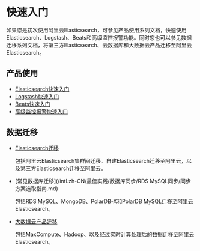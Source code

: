 # 快速入门

如果您是初次使用阿里云Elasticsearch，可参见产品使用系列文档，快速使用Elasticsearch、Logstash、Beats和高级监控报警功能。同时您也可以参见数据迁移系列文档，将第三方Elasticsearch、云数据库和大数据云产品迁移至阿里云Elasticsearch。

## 产品使用

-   [Elasticsearch快速入门](/intl.zh-CN/Elasticsearch/快速入门/入门概述.md)
-   [Logstash快速入门](/intl.zh-CN/Logstash/快速入门/入门概述.md)
-   [Beats快速入门]()
-   [高级监控报警快速入门]()

## 数据迁移

-   [Elasticsearch迁移]()

    包括阿里云Elasticsearch集群间迁移、自建Elasticsearch迁移至阿里云，以及第三方Elasticsearch迁移至阿里云。

-   [常见数据库迁移](/intl.zh-CN/最佳实践/数据库同步/RDS MySQL同步/同步方案选取指南.md)

    包括RDS MySQL、MongoDB、PolarDB-X和PolarDB MySQL迁移至阿里云Elasticsearch。

-   [大数据云产品迁移](/intl.zh-CN/最佳实践/大数据同步/通过DataWorks将MaxCompute数据同步至Elasticsearch.md)

    包括MaxCompute、Hadoop、以及经过实时计算处理后的数据迁移至阿里云Elasticsearch。


